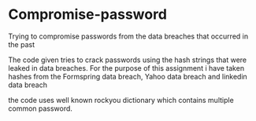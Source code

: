# Compromise-password
Trying to compromise passwords from the data breaches that occurred in the past

The code given tries to crack passwords using the hash strings that were leaked in data breaches.
For the purpose of this assignment i have taken hashes from the Formspring data breach, Yahoo data breach and linkedin data breach

the code uses well known rockyou dictionary which contains multiple common password.

